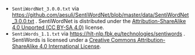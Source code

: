 - `SentiWordNet_3.0.0.txt` via https://github.com/aesuli/SentiWordNet/blob/master/data/SentiWordNet_3.0.0.txt . SentiWordNet is distributed under the [Attribution-ShareAlike 4.0 Unported (CC BY-SA 4.0)](http://creativecommons.org/licenses/by-sa/4.0/) license.
- `SentiWords_1.1.txt` via https://hlt-nlp.fbk.eu/technologies/sentiwords . SentiWords is licensed under a [Creative Commons Attribution-ShareAlike 4.0 International License](https://creativecommons.org/licenses/by-sa/4.0/).

